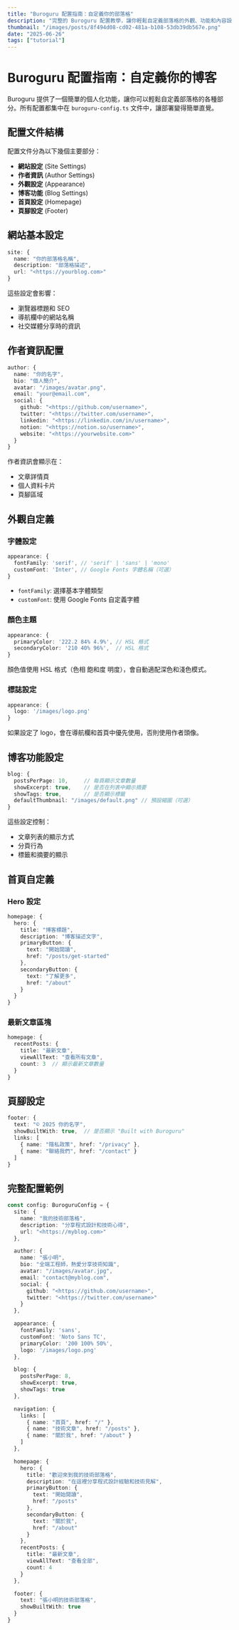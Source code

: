 ```yaml
---
title: "Buroguru 配置指南：自定義你的部落格"
description: "完整的 Buroguru 配置教學，讓你輕鬆自定義部落格的外觀、功能和內容設定。"
thumbnail: "/images/posts/8f494d08-cd02-481a-b108-53db39db567e.png"
date: "2025-06-26"
tags: ["tutorial"]
---
```


# Buroguru 配置指南：自定義你的博客


Buroguru 提供了一個簡單的個人化功能，讓你可以輕鬆自定義部落格的各種部分。所有配置都集中在 `buroguru-config.ts` 文件中，讓部署變得簡單直覺。


## 配置文件結構


配置文件分為以下幾個主要部分：

- **網站設定** (Site Settings)
- **作者資訊** (Author Settings)
- **外觀設定** (Appearance)
- **博客功能** (Blog Settings)
- **首頁設定** (Homepage)
- **頁腳設定** (Footer)

## 網站基本設定


```typescript
site: {
  name: "你的部落格名稱",
  description: "部落格描述",
  url: "<https://yourblog.com>"
}
```


這些設定會影響：

- 瀏覽器標題和 SEO
- 導航欄中的網站名稱
- 社交媒體分享時的資訊

## 作者資訊配置


```typescript
author: {
  name: "你的名字",
  bio: "個人簡介",
  avatar: "/images/avatar.png",
  email: "your@email.com",
  social: {
    github: "<https://github.com/username>",
    twitter: "<https://twitter.com/username>",
    linkedin: "<https://linkedin.com/in/username>",
    notion: "<https://notion.so/username>",
    website: "<https://yourwebsite.com>"
  }
}
```


作者資訊會顯示在：

- 文章詳情頁
- 個人資料卡片
- 頁腳區域

## 外觀自定義


### 字體設定


```typescript
appearance: {
  fontFamily: 'serif', // 'serif' | 'sans' | 'mono'
  customFont: 'Inter', // Google Fonts 字體名稱（可選）
}
```

- `fontFamily`: 選擇基本字體類型
- `customFont`: 使用 Google Fonts 自定義字體

### 顏色主題


```typescript
appearance: {
  primaryColor: '222.2 84% 4.9%', // HSL 格式
  secondaryColor: '210 40% 96%',  // HSL 格式
}
```


顏色值使用 HSL 格式（色相 飽和度 明度），會自動適配深色和淺色模式。


### 標誌設定


```typescript
appearance: {
  logo: '/images/logo.png'
}
```


如果設定了 logo，會在導航欄和首頁中優先使用，否則使用作者頭像。


## 博客功能設定


```typescript
blog: {
  postsPerPage: 10,     // 每頁顯示文章數量
  showExcerpt: true,    // 是否在列表中顯示摘要
  showTags: true,       // 是否顯示標籤
  defaultThumbnail: "/images/default.png" // 預設縮圖（可選）
}

```


這些設定控制：

- 文章列表的顯示方式
- 分頁行為
- 標籤和摘要的顯示

## 首頁自定義


### Hero 設定


```typescript
homepage: {
  hero: {
    title: "博客標題",
    description: "博客描述文字",
    primaryButton: {
      text: "開始閱讀",
      href: "/posts/get-started"
    },
    secondaryButton: {
      text: "了解更多",
      href: "/about"
    }
  }
}

```


### 最新文章區塊


```typescript
homepage: {
  recentPosts: {
    title: "最新文章",
    viewAllText: "查看所有文章",
    count: 3  // 顯示最新文章數量
  }
}
```


## 頁腳設定


```typescript
footer: {
  text: "© 2025 你的名字",
  showBuiltWith: true,  // 是否顯示 "Built with Buroguru"
  links: [
    { name: "隱私政策", href: "/privacy" },
    { name: "聯絡我們", href: "/contact" }
  ]
}

```


## 完整配置範例


```typescript
const config: BuroguruConfig = {
  site: {
    name: "我的技術部落格",
    description: "分享程式設計和技術心得",
    url: "<https://myblog.com>"
  },

  author: {
    name: "張小明",
    bio: "全端工程師，熱愛分享技術知識",
    avatar: "/images/avatar.jpg",
    email: "contact@myblog.com",
    social: {
      github: "<https://github.com/username>",
      twitter: "<https://twitter.com/username>"
    }
  },

  appearance: {
    fontFamily: 'sans',
    customFont: 'Noto Sans TC',
    primaryColor: '200 100% 50%',
    logo: '/images/logo.png'
  },

  blog: {
    postsPerPage: 8,
    showExcerpt: true,
    showTags: true
  },

  navigation: {
    links: [
      { name: "首頁", href: "/" },
      { name: "技術文章", href: "/posts" },
      { name: "關於我", href: "/about" }
    ]
  },

  homepage: {
    hero: {
      title: "歡迎來到我的技術部落格",
      description: "在這裡分享程式設計經驗和技術見解",
      primaryButton: {
        text: "開始閱讀",
        href: "/posts"
      },
      secondaryButton: {
        text: "關於我",
        href: "/about"
      }
    },
    recentPosts: {
      title: "最新文章",
      viewAllText: "查看全部",
      count: 4
    }
  },

  footer: {
    text: "張小明的技術部落格",
    showBuiltWith: true
  }
}

```

